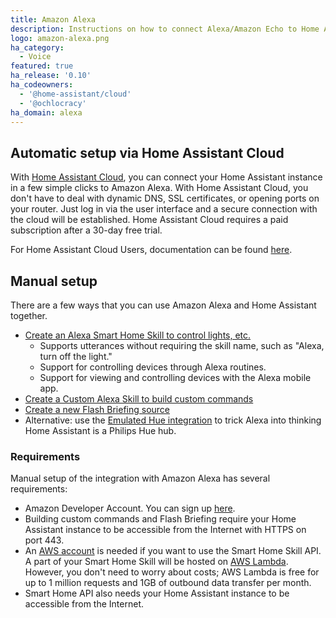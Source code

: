 ```yaml
---
title: Amazon Alexa
description: Instructions on how to connect Alexa/Amazon Echo to Home Assistant.
logo: amazon-alexa.png
ha_category:
  - Voice
featured: true
ha_release: '0.10'
ha_codeowners:
  - '@home-assistant/cloud'
  - '@ochlocracy'
ha_domain: alexa
---
```


## Automatic setup via Home Assistant Cloud

With [Home Assistant Cloud](/cloud/), you can connect your Home Assistant instance in a few simple clicks to Amazon Alexa. With Home Assistant Cloud, you don't have to deal with dynamic DNS, SSL certificates, or opening ports on your router. Just log in via the user interface and a secure connection with the cloud will be established. Home Assistant Cloud requires a paid subscription after a 30-day free trial.

For Home Assistant Cloud Users, documentation can be found [here](https://www.nabucasa.com/config/amazon_alexa/).

## Manual setup

There are a few ways that you can use Amazon Alexa and Home Assistant together.

- [Create an Alexa Smart Home Skill to control lights, etc.](/integrations/alexa.smart_home/)
  - Supports utterances without requiring the skill name, such as "Alexa, turn off the light."
  - Support for controlling devices through Alexa routines.
  - Support for viewing and controlling devices with the Alexa mobile app.
- [Create a Custom Alexa Skill to build custom commands](/integrations/alexa.intent/)
- [Create a new Flash Briefing source](/integrations/alexa.flash_briefings/)
- Alternative: use the [Emulated Hue integration][emulated-hue-component] to trick Alexa into thinking Home Assistant is a Philips Hue hub.

### Requirements

Manual setup of the integration with Amazon Alexa has several requirements:

- Amazon Developer Account. You can sign up [here][amazon-dev-console].
- Building custom commands and Flash Briefing require your Home Assistant instance to be accessible from the Internet with HTTPS on port 443.
- An [AWS account](https://aws.amazon.com/free/) is needed if you want to use the Smart Home Skill API. A part of your Smart Home Skill will be hosted on [AWS Lambda](https://aws.amazon.com/lambda/pricing/). However, you don't need to worry about costs; AWS Lambda is free for up to 1 million requests and 1GB of outbound data transfer per month.
- Smart Home API also needs your Home Assistant instance to be accessible from the Internet.

[amazon-dev-console]: https://developer.amazon.com
[emulated-hue-component]: /integrations/emulated_hue/
